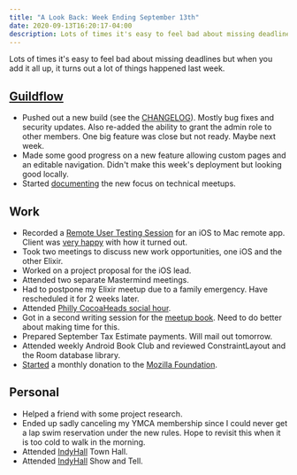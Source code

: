 ```yaml
---
title: "A Look Back: Week Ending September 13th"
date: 2020-09-13T16:20:17-04:00
description: Lots of times it's easy to feel bad about missing deadlines but when you add it all up, it turns out a lot of things happened last week.
---
```


Lots of times it's easy to feel bad about missing deadlines but when you add it all up, it turns out a lot of things happened last week. 

## [Guildflow](https://guildflow.com/) 

* Pushed out a new build (see the [CHANGELOG](https://guildflow.com/changelog/)). Mostly bug fixes and security updates. Also re-added the ability to grant the admin role to other members. One big feature was close but not ready. Maybe next week.
* Made some good progress on a new feature allowing custom pages and an editable navigation. Didn't make this week's deployment but looking good locally.
* Started [documenting](https://github.com/Guildflow/guildflow-marketing-website/issues/46) the new focus on technical meetups.

## Work

* Recorded a [Remote User Testing Session](/user-testing/) for an iOS to Mac remote app. Client was [very happy](https://twitter.com/cherpake/status/1303221828928843776) with how it turned out.
* Took two meetings to discuss new work opportunities, one iOS and the other Elixir.
* Worked on a project proposal for the iOS lead.
* Attended two separate Mastermind meetings.
* Had to postpone my Elixir meetup due to a family emergency. Have rescheduled it for 2 weeks later.
* Attended [Philly CocoaHeads social hour](https://www.meetup.com/PhillyCocoaHeads/events/272969673/).
* Got in a second writing session for the [meetup book](https://github.com/Guildflow/technical-meetup-book). Need to do better about making time for this.
* Prepared September Tax Estimate payments. Will mail out tomorrow.
* Attended weekly Android Book Club and reviewed ConstraintLayout and the Room database library.
* [Started](https://twitter.com/zorn/status/1303813465354760192) a monthly donation to the [Mozilla Foundation](https://foundation.mozilla.org/en/).

## Personal

* Helped a friend with some project research.
* Ended up sadly canceling my YMCA membership since I could never get a lap swim reservation under the new rules. Hope to revisit this when it is too cold to walk in the morning.
* Attended [IndyHall](https://www.indyhall.org) Town Hall.
* Attended [IndyHall](https://www.indyhall.org) Show and Tell.
